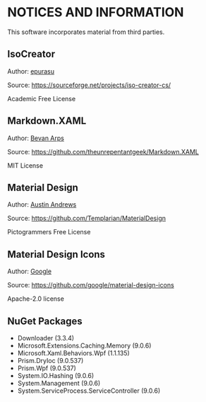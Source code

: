 # NOTICES AND INFORMATION

This software incorporates material from third parties.

## IsoCreator

Author: [epurasu](https://sourceforge.net/u/epurasu/profile/)

Source: <https://sourceforge.net/projects/iso-creator-cs/>

Academic Free License

## Markdown.XAML

Author: [Bevan Arps](https://github.com/theunrepentantgeek)

Source: <https://github.com/theunrepentantgeek/Markdown.XAML>

MIT License

## Material Design

Author: [Austin Andrews](https://github.com/Templarian)

Source: <https://github.com/Templarian/MaterialDesign>

Pictogrammers Free License

## Material Design Icons

Author: [Google](https://github.com/google)

Source: <https://github.com/google/material-design-icons>

Apache-2.0 license

## NuGet Packages

- Downloader (3.3.4)
- Microsoft.Extensions.Caching.Memory (9.0.6)
- Microsoft.Xaml.Behaviors.Wpf (1.1.135)
- Prism.DryIoc (9.0.537)
- Prism.Wpf (9.0.537)
- System.IO.Hashing (9.0.6)
- System.Management (9.0.6)
- System.ServiceProcess.ServiceController (9.0.6)
